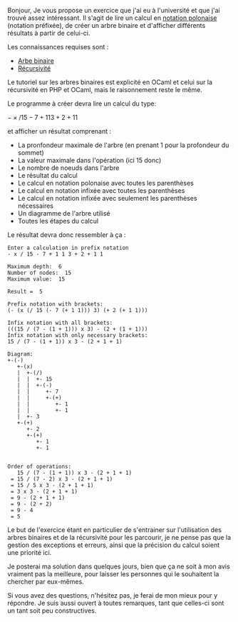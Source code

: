 Bonjour,
Je vous propose un exercice que j'ai eu à l'université et que j'ai trouvé assez intéressant.
Il s'agit de lire un calcul en [notation polonaise](https://fr.wikipedia.org/wiki/Notations_infix%C3%A9e%2C_pr%C3%A9fix%C3%A9e%2C_polonaise_et_postfix%C3%A9e) (notation préfixée), de créer un arbre binaire et d'afficher différents résultats à partir de celui-ci.

Les connaissances requises sont :

   - [Arbe binaire](http://sdz.tdct.org/sdz/calcul-d-une-expression-mathematique.html)
   - [Récursivité](http://sdz.tdct.org/sdz/la-recursivite-1.html)


Le tutoriel sur les arbres binaires est explicité en OCaml et celui sur la récursivité en PHP et OCaml, mais le raisonnement reste le même.

Le programme à créer devra lire un calcul du type:

$−×/15−7+113+2+11$

et afficher un résultat comprenant :

 -  La pronfondeur maximale de l'arbre (en prenant 1 pour la profondeur du sommet)
 -  La valeur maximale dans l'opération (ici 15 donc)
 -  Le nombre de noeuds dans l'arbre
 -  Le résultat du calcul
 -  Le calcul en notation polonaise avec toutes les parenthèses
 -  Le calcul en notation infixée avec toutes les parenthèses
 -  Le calcul en notation infixée avec seulement les parenthèses nécessaires
 -  Un diagramme de l'arbre utilisé
 -  Toutes les étapes du calcul



Le résultat devra donc ressembler à ça :

````console
Enter a calculation in prefix notation
- x / 15 - 7 + 1 1 3 + 2 + 1 1
 
Maximum depth:  6
Number of nodes:  15
Maximum value:  15
 
Result =  5
 
Prefix notation with brackets: 
(- (x (/ 15 (- 7 (+ 1 1))) 3) (+ 2 (+ 1 1)))
 
Infix notation with all brackets: 
(((15 / (7 - (1 + 1))) x 3) - (2 + (1 + 1)))
Infix notation with only necessary brackets: 
15 / (7 - (1 + 1)) x 3 - (2 + 1 + 1)
 
Diagram:
+-(-)
   +-(x)
   |  +-(/)
   |  |  +- 15
   |  |  +-(-)
   |  |     +- 7
   |  |     +-(+)
   |  |        +- 1
   |  |        +- 1
   |  +- 3
   +-(+)
      +- 2
      +-(+)
         +- 1
         +- 1
 
 
Order of operations:
   15 / (7 - (1 + 1)) x 3 - (2 + 1 + 1)
 = 15 / (7 - 2) x 3 - (2 + 1 + 1)
 = 15 / 5 x 3 - (2 + 1 + 1)
 = 3 x 3 - (2 + 1 + 1)
 = 9 - (2 + 1 + 1)
 = 9 - (2 + 2)
 = 9 - 4
 = 5
 ````
 
 

Le but de l'exercice étant en particulier de s'entrainer sur l'utilisation des arbres binaires et de la récursivité pour les parcourir, je ne pense pas que la gestion des exceptions et erreurs, ainsi que la précision du calcul soient une priorité ici.

Je posterai ma solution dans quelques jours, bien que ça ne soit à mon avis vraiment pas la meilleure, pour laisser les personnes qui le souhaitent la chercher par eux-mêmes.

Si vous avez des questions, n'hésitez pas, je ferai de mon mieux pour y répondre.
Je suis aussi ouvert à toutes remarques, tant que celles-ci sont un tant soit peu constructives.
